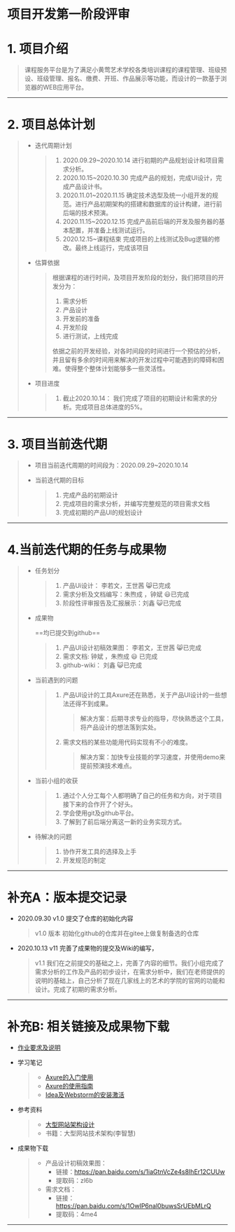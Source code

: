 # 项目开发第一阶段评审

# 1. 项目介绍

> 课程服务平台是为了满足小黄莺艺术学校各类培训课程的课程管理、班级预设、班级管理、报名、缴费、开班、作品展示等功能，而设计的一款基于浏览器的WEB应用平台。
---
# 2. 项目总体计划

> - 迭代周期计划
>
>   > 1. 2020.09.29~2020.10.14    进行初期的产品规划设计和项目需求分析。
>   > 2. 2020.10.15~2020.10.30    完成产品的规划，完成UI设计，完成产品设计书。
>   > 3. 2020.11.01~2020.11.15      确定技术选型及统一小组开发的规范。进行产品初期架构的搭建和数据库的设计构建，进行前后端的技术预演。
>   > 4. 2020.11.15~2020.12.15      完成产品前后端的开发及服务器的基本配置，并准备上线测试运行。
>   > 5. 2020.12.15~课程结束       完成项目的上线测试及Bug逻辑的修改。最终上线运行，完成该项目
>
> - 估算依据
>
>   > 根据课程的进行时间，及项目开发阶段的划分，我们把项目的开发分为：
>   >
>   > 1. 需求分析
>   > 2. 产品设计
>   > 3. 开发前的准备
>   > 4. 开发阶段
>   > 5. 进行测试，上线完成
>   >
>   > 依据之前的开发经验，对各时间段的时间进行一个预估的分析，并且留有多余的时间用来解决的开发过程中可能遇到的障碍和困难。使得整个整体计划能够多一些灵活性。
>
> - 项目进度
>
>   > 1. 截止2020.10.14： 我们完成了项目的初期设计和需求的分析。完成项目总体进度的5%。

----

# 3. 项目当前迭代期

> - 项目当前迭代周期的时间段为：2020.09.29~2020.10.14
>
> - 当前迭代期的目标
>
>   > 1. 完成产品的初期设计
>   > 2. 完成项目的需求分析，并编写完整规范的项目需求文档
>   > 3. 完成初期的产品UI的规划设计

-----

# 4.当前迭代期的任务与成果物

> - 任务划分
>
>   > 1. 产品Ui设计：  李若文，王世茜   :smile_cat:已完成
>   > 2. 需求分析及文档编写：朱煦成 ，钟斌         :smiley:已完成 
>   > 3. 阶段性评审报告及汇报展示：刘鑫    :smiley_cat:已完成
>
> - 成果物 
>
>   ==均已提交到github==
>
>   > 1. 产品UI设计初稿效果图：  李若文，王世茜   :smile_cat:已完成
>   > 2. 需求文档:       钟斌 ，朱煦成     :smiley: 已完成
>   > 3. github-wiki： 刘鑫    :smiley_cat:已完成
>
> - 当前遇到的问题
>
>   > 1. 产品UI设计的工具Axure还在熟悉，关于产品UI设计的一些想法还得不到成果。
>   >
>   >    > 解决方案：后期寻求专业的指导，尽快熟悉这个工具，将产品设计的想法落到实处。
>   >
>   > 2. 需求文档的某些功能用代码实现有不小的难度。
>   >
>   >    > 解决方案：加快专业技能的学习速度，并使用demo来提前预演技术难点。
>
> - 当前小组的收获
>
>   > 1. 通过个人分工每个人都明确了自己的任务和方向，对于项目接下来的合作开了个好头。
>   > 2. 学会使用git及github平台。
>   > 3. 了解到了前后端分离这一新的业务实现方式。
>
> - 待解决的问题
>
>   > 1. 协作开发工具的选择及上手
>   > 2. 开发规范的制定

------

# 补充A：版本提交记录

- 2020.09.30 v1.0 提交了仓库的初始化内容
  
  > v1.0 版本   初始化github的仓库并在gitee上做复制备选的仓库
  
- 2020.10.13 v11 完善了成果物的提交及Wiki的编写，

  > v1.1   我们在之前提交的基础之上，完善了内容的细节。我们小组完成了需求分析的工作及产品的初步设计，在需求分析中，我们在老师提供的说明的基础上，自己分析了现在几家线上的艺术的学院的官网的功能和设计。完成了初期的需求分析。

----
# 补充B:  相关链接及成果物下载
- [作业要求及说明](https://www.notion.so/050256d18e7a4dbda8e6aef8ad90be5e)

- 学习笔记

  > - [Axure的入门使用](https://blog.csdn.net/Roben_/article/details/109064947)
  > - [Axure的使用指南](https://www.axure.com.cn/axure/course/)
  > - [Idea及Webstorm的安装激活](https://blog.csdn.net/weixin_43408595/article/details/105534958)

- 参考资料

  > - [大型网站架构设计](https://www.baidu.com/link?url=qMFjfjL4NtWKXaMNds1WC5vwVIS7xlqY9UgCB0AilZGBfamwNsui_ffXc06Q07TaxHFYOTxe-20wYECx_Kxa4_3BrREBPQcUpHXw7b1dbka&wd=&eqid=9714b1af0000e24c000000055f864e4a)
  > - 书籍：大型网站技术架构(李智慧)

- 成果物下载

  > - 产品设计初稿效果图：
  >   - 链接：https://pan.baidu.com/s/1iaGtnVcZe4s8IhEr12CUUw 
  >   - 提取码：zl6b 
  > - 需求文档：
  >   - 链接：https://pan.baidu.com/s/1OwIP6nal0buwsSrUEbMLrQ 
  >   - 提取码：4me4 

---





 